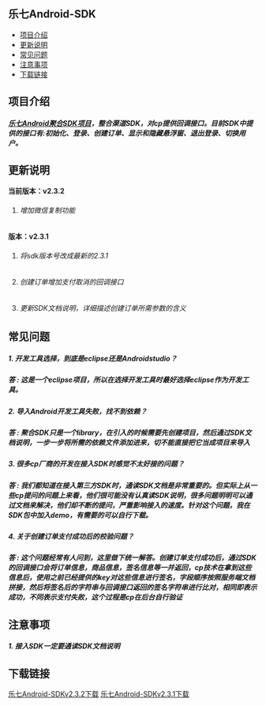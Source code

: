 
**乐七Android-SDK**
---
* [项目介绍](#项目介绍)
* [更新说明](#更新说明)
* [常见问题](#常见问题)
* [注意事项](#注意事项)
* [下载链接](#下载链接)

项目介绍
---
##### [乐七Android聚合SDK项目](https://github.com/feiyouAndroidTeam/sdk2pc/blob/master/%E4%B9%90%E4%B8%83-android-sdk-v2.3.1.zip)，整合渠道SDK，对cp提供回调接口。目前SDK中提供的接口有:初始化、登录、创建订单、显示和隐藏悬浮窗、退出登录、切换用户。

更新说明
---
**当前版本：v2.3.2**
1. ###### 增加微信复制功能

**版本：v2.3.1**
1. ###### 将sdk版本号改成最新的2.3.1
2. ###### 创建订单增加支付取消的回调接口
3. ###### 更新SDK文档说明，详细描述创建订单所需参数的含义



常见问题
---
##### 1. 开发工具选择，到底是eclipse还是Androidstudio？
##### 答 : 这是一个eclipse项目，所以在选择开发工具时最好选择eclipse作为开发工具。
##### 2. 导入Android开发工具失败，找不到依赖？
##### 答 : 聚合SDK只是一个library，在引入的时候需要先创建项目，然后通过SDK文档说明，一步一步将所需的依赖文件添加进来，切不能直接把它当成项目来导入
##### 3. 很多cp厂商的开发在接入SDK时感觉不太好接的问题？
##### 答 : 我们都知道在接入第三方SDK时，通读SDK文档是非常重要的。但实际上从一些cp提问的问题上来看，他们很可能没有认真读SDK说明，很多问题明明可以通过文档来解决，他们却不断的提问，严重影响接入的速度。针对这个问题，我在SDK包中加入demo，有需要的可以自行下载。
##### 4. 关于创建订单支付成功后的校验问题？
##### 答 : 这个问题经常有人问到，这里做下统一解答。创建订单支付成功后，通过SDK的回调接口会将订单信息，商品信息，签名信息等一并返回，cp技术在拿到这些信息后，使用之前已经提供的key对这些信息进行签名，字段顺序按照服务端文档拼接，然后将签名后的字符串与回调接口返回的签名字符串进行比对，相同即表示成功，不同表示支付失败，这个过程是cp在后台自行验证


注意事项
---
##### 1. 接入SDK一定要通读SDK文档说明

下载链接
---
[乐七Android-SDKv2.3.2下载](https://github.com/feiyouAndroidTeam/sdk2pc/blob/master/%E4%B9%90%E4%B8%83-android-sdk-v2.3.2.zip)
[乐七Android-SDKv2.3.1下载](https://github.com/feiyouAndroidTeam/sdk2pc/blob/master/%E4%B9%90%E4%B8%83-android-sdk-v2.3.1.zip)

